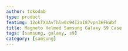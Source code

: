 ```yaml
---
author: tokodab
type: product
featimg: 12okTXUAvThlw0c94I2aI87vpn3HFkWbf
title: Magneto Helmed Samsung Galaxy S9 Case
tags: [samsung, galaxy, s9]
category: [samsung]
---
```

